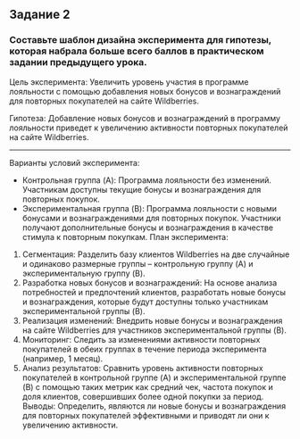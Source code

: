 ## Задание 2
### Составьте шаблон дизайна эксперимента для гипотезы, которая набрала больше всего баллов в практическом задании предыдущего урока.
Цель эксперимента: Увеличить уровень участия в программе лояльности с помощью добавления новых бонусов и вознаграждений для повторных покупателей на сайте Wildberries.

Гипотеза: Добавление новых бонусов и вознаграждений в программу лояльности приведет к увеличению активности повторных покупателей на сайте Wildberries.
_______________________________________________________________________________________________________________________________________________________________________
Варианты условий эксперимента:

- Контрольная группа (A): Программа лояльности без изменений. Участникам доступны текущие бонусы и вознаграждения для повторных покупок.
- Экспериментальная группа (B): Программа лояльности с новыми бонусами и вознаграждениями для повторных покупок.
Участники получают дополнительные бонусы и вознаграждения в качестве стимула к повторным покупкам.
План эксперимента:

1) Сегментация: Разделить базу клиентов Wildberries на две случайные и одинаково размерные группы – контрольную группу (A) и экспериментальную группу (B).
2) Разработка новых бонусов и вознаграждений: На основе анализа потребностей и предпочтений клиентов, разработать новые бонусы и вознаграждения, которые будут доступны только участникам экспериментальной группы (B).
3) Реализация изменений: Внедрить новые бонусы и вознаграждения на сайте Wildberries для участников экспериментальной группы (B).
4) Мониторинг: Следить за изменениями активности повторных покупателей в обеих группах в течение периода эксперимента (например, 1 месяц).
5) Анализ результатов: Сравнить уровень активности повторных покупателей в контрольной группе (A) и экспериментальной группе (B) с помощью таких метрик как средний чек, частота покупок и доля клиентов, совершивших более одной покупки за период.
Выводы: Определить, являются ли новые бонусы и вознаграждения для повторных покупателей эффективными и приводят ли они к увеличению активности.
